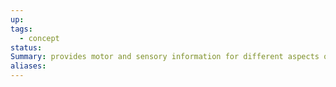```yaml
---
up: 
tags:
  - concept
status: 
Summary: provides motor and sensory information for different aspects of head and face
aliases:
---
```

